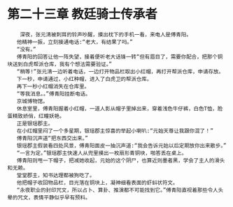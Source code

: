 # 第二十三章 教廷骑士传承者
        深夜，张元清被刺耳的铃声吵醒，摸出枕下的手机一看，来电人是傅青阳。
       他精神一振，立刻接通电话:“老大，有结果了吗。”
       “没有。”
       傅青阳的回答让他一阵失望，接着便听老大话锋一转“但有眉目了，需要你配合，把那个铜块送到白虎帮派仓库，我有个想法需要验证。”
       “稍等!”张元清一边听着电话，一边打开物品栏取出小红帽，再打开帮派仓库，申请存放。
       下一秒，申请通过，小红种帽，进入了白虎卫的帮派仓库。
       再下一秒小红帽消失在仓库里。
       “等我消息。。”傅青阳挂断电话。
       京城博物馆。
       休息室里，傅青阳握着小红帽，一道人影从帽子里掉出来，穿着浅色牛仔裤，白色T恤，脸蛋精致娇俏，红瞳妖艳。
       正是银瑶郡主。
       在小红帽里闷了一个多星期，银瑶郡主惊喜的举起小喇叭:“元始天尊让我跟你混了！”
       傅青阳沉声道“把东西交出来。”
       银瑶郡主假装看四处风景，傅青阳面皮一抽沉声道:“我会告诉元始以后定期放你出来散步。”
       “一言为定。”银瑶郡主快速人从兜里摸出一枚扇形青铜块，啪答丢在桌上。
       傅青阳则甩一下帽子，把减她收起，元始的这个阴尸，也算近则墨者黑，学会了主人的滑头和无赖。
       堂堂郡主，知书达理都被狗吃了。
       他把帽子收回物品栏，目光落在铜块上，凝神细看表面的虾蚪状符文。
       “永夜职业的封印咒文，所以占卜、算卦、推演都不可能找到它。”傅青阳直视着那些令人头晕的咒文，表情平静似乎早有预料。